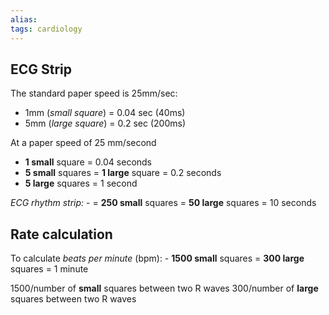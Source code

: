 ```yaml
---
alias: 
tags: cardiology
---
```

## ECG Strip
The standard paper speed is 25mm/sec:
-   1mm (_small square_) = 0.04 sec (40ms)
-   5mm (_large square_) = 0.2 sec (200ms)

At a paper speed of 25 mm/second

-   **1 small** square = 0.04 seconds
-   **5 small** squares = **1 large** square = 0.2 seconds
-   **5 large** squares = 1 second

_ECG rhythm strip:_
    -   = **250 small** squares = **50 large** squares = 10 seconds

## Rate calculation
To calculate _beats per minute_ (bpm):
    -   **1500 small** squares = **300 large** squares = 1 minute

1500/number of **small** squares between two R waves
300/number of **large** squares between two R waves